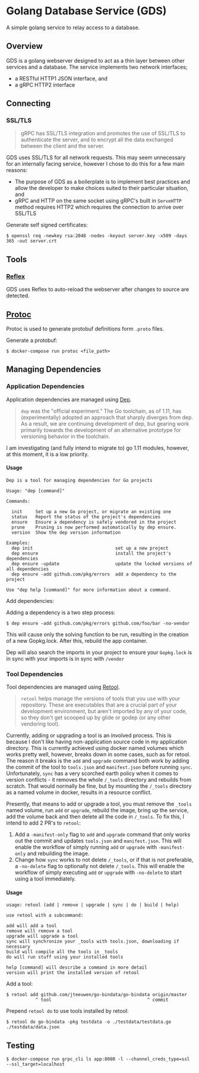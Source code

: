 # Golang Database Service (GDS)

A simple golang service to relay access to a database.

## Overview

GDS is a golang webserver designed to act as a thin layer between other services and a database. The service implements two network interfaces;

- a RESTful HTTP1 JSON interface, and
- a gRPC HTTP2 interface

## Connecting

### SSL/TLS

> gRPC has SSL/TLS integration and promotes the use of SSL/TLS to authenticate the server, and to encrypt all the data exchanged between the client and the server.

GDS uses SSL/TLS for all network requests. This may seem unnecessary for an internally facing service, however I chose to do this for a few main reasons:

- The purpose of GDS as a boilerplate is to implement best practices and allow the developer to make choices suited to their particular situation, and
- gRPC and HTTP on the same socket using gRPC's built in `ServeHTTP` method requires HTTP2 which requires the connection to arrive over SSL/TLS

Generate self signed certificates:

    $ openssl req -newkey rsa:2048 -nodes -keyout server.key -x509 -days 365 -out server.crt

## Tools

### [Reflex](https://github.com/cespare/reflex)

GDS uses Reflex to auto-reload the webserver after changes to source are detected. 

## [Protoc](https://github.com/golang/protobuf/protoc-gen-go)

Protoc is used to generate protobuf definitions form `.proto` files.

Generate a protobuf:

    $ docker-compose run protoc <file_path>

## Managing Dependencies

### Application Dependencies

Application dependencies are managed using [Dep](https://github.com/golang/dep).

> `dep` was the "official experiment." The Go toolchain, as of 1.11, has (experimentally) adopted an approach that sharply diverges from dep. As a result, we are continuing development of dep, but gearing work primarily towards the development of an alternative prototype for versioning behavior in the toolchain.

I am investigating (and fully intend to migrate to) go 1.11 modules, however, at this moment, it is a low priority.

#### Usage

```
Dep is a tool for managing dependencies for Go projects

Usage: "dep [command]"

Commands:

  init     Set up a new Go project, or migrate an existing one
  status   Report the status of the project's dependencies
  ensure   Ensure a dependency is safely vendored in the project
  prune    Pruning is now performed automatically by dep ensure.
  version  Show the dep version information

Examples:
  dep init                               set up a new project
  dep ensure                             install the project's dependencies
  dep ensure -update                     update the locked versions of all dependencies
  dep ensure -add github.com/pkg/errors  add a dependency to the project

Use "dep help [command]" for more information about a command.
```

Add dependencies:

Adding a dependency is a two step process:

    $ dep ensure -add github.com/pkg/errors github.com/foo/bar -no-vendor

This will cause only the solving function to be run, resulting in the creation of a new Gopkg.lock. After this, rebuild the app container.

Dep will also search the imports in your project to ensure your `Gopkg.lock` is in sync with your imports is in sync with `/vendor`

### Tool Dependencies

Tool dependencies are managed using [Retool](https://github.com/twitchtv/retool).

> `retool` helps manage the versions of tools that you use with your repository. These are executables that are a crucial part of your development environment, but aren't imported by any of your code, so they don't get scooped up by glide or godep (or any other vendoring tool).

Currently, adding or upgrading a tool is an involved process. This is because I don't like having non-application source code in my application directory. This is currently achieved using docker named volumes which works pretty well, however, breaks down in some cases, such as for retool. The reason it breaks is the `add` and `upgrade` command both work by adding the commit of the tool to `tools.json` and `manifest.json` before running `sync`. Unfortunately, `sync` has a very scorched earth policy when it comes to version conflicts - it removes the whole `/_tools` directory and rebuilds from scratch. That would normally be fine, but by mounting the `/_tools` directory as a named volume in docker, results in a resource conflict.

Presently, that means to add or upgrade a tool, you must remove the `_tools` named volume, run `add` or `upgrade`, rebuild the image, bring up the service, add the volume back and then delete all the code in `/_tools`. To fix this, I intend to add 2 PR's to `retool`:

1. Add a `-manifest-only` flag to `add` and `upgrade` command that only works out the commit and updates `tools.json` and `manifest.json`. This will enable the workflow of simply running `add` or `upgrade` with `-manifest-only` and rebuilding the image.
2. Change how `sync` works to not delete `/_tools`, or if that is not preferable, a `-no-delete` flag to optionally not delete `/_tools`. This will enable the workflow of simply executing `add` or `upgrade` with `-no-delete` to start using a tool immediately.

#### Usage

```
usage: retool (add | remove | upgrade | sync | do | build | help)

use retool with a subcommand:

add will add a tool
remove will remove a tool
upgrade will upgrade a tool
sync will synchronize your _tools with tools.json, downloading if necessary
build will compile all the tools in _tools
do will run stuff using your installed tools

help [command] will describe a command in more detail
version will print the installed version of retool
```

Add a tool:

    $ retool add github.com/jteeuwen/go-bindata/go-bindata origin/master
               ^ tool                                    ^ commit

Prepend `retool do` to use tools installed by retool:

    $ retool do go-bindata -pkg testdata -o ./testdata/testdata.go ./testdata/data.json

## Testing

    $ docker-compose run grpc_cli ls app:8080 -l --channel_creds_type=ssl --ssl_target=localhost

    
